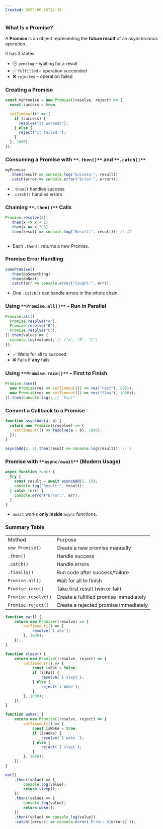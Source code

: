 ```yaml
---
Created: 2025-06-25T17:19
---
```

### **What Is a Promise?**

A **Promise** is an object representing the **future result** of an asynchronous operation.

It has 3 states:

- 🕒 `pending` – waiting for a result
- ✅ `fulfilled` – operation succeeded
- ❌ `rejected` – operation failed

  

### **Creating a Promise**

```JavaScript
const myPromise = new Promise((resolve, reject) => {
  const success = true;

  setTimeout(() => {
    if (success) {
      resolve("It worked!");
    } else {
      reject("It failed.");
    }
  }, 1000);
});
```

  

### **Consuming a Promise with** `**.then()**` **and** `**.catch()**`

```JavaScript
myPromise
  .then(result => console.log("Success:", result))
  .catch(error => console.error("Error:", error));
```

- `.then()` handles success
- `.catch()` handles errors

  

### **Chaining** `**.then()**` **Calls**

```JavaScript
Promise.resolve(2)
  .then(x => x + 2)
  .then(x => x * 3)
  .then(result => console.log("Result:", result)); // 12
 
```

- Each `.then()` returns a new Promise.

  

### **Promise Error Handling**

```JavaScript
somePromise()
  .then(doSomething)
  .then(doNext)
  .catch(err => console.error("Caught:", err));
```

- One `.catch()` can handle errors in the whole chain.

  

### **Using** `**Promise.all()**` **– Run in Parallel**

```JavaScript
Promise.all([
  Promise.resolve("A"),
  Promise.resolve("B"),
  Promise.resolve("C"),
]).then(values => {
  console.log(values); // ["A", "B", "C"]
});
```

- ✅ Waits for all to succeed
- ❌ Fails if **any** fails

  

### **Using** `**Promise.race()**` **– First to Finish**

```JavaScript
Promise.race([
  new Promise(res => setTimeout(() => res("Fast"), 500)),
  new Promise(res => setTimeout(() => res("Slow"), 1000)),
]).then(console.log); // "Fast"
```

  

### **Convert a Callback to a Promise**

```JavaScript
function asyncAdd(a, b) {
  return new Promise((resolve) => {
    setTimeout(() => resolve(a + b), 1000);
  });
}

asyncAdd(2, 3).then(result => console.log(result)); // 5
```

  

### **Promise with** `**async/await**` **(Modern Usage)**

```JavaScript
async function run() {
  try {
    const result = await asyncAdd(5, 10);
    console.log("Result:", result);
  } catch (err) {
    console.error("Error:", err);
  }
}
```

- `await` works **only inside** `async` functions.

  

### Summary Table

|   |   |
|---|---|
|Method|Purpose|
|`new Promise()`|Create a new promise manually|
|`.then()`|Handle success|
|`.catch()`|Handle errors|
|`.finally()`|Run code after success/failure|
|`Promise.all()`|Wait for all to finish|
|`Promise.race()`|Take first result (win or fail)|
|`Promise.resolve()`|Create a fulfilled promise immediately|
|`Promise.reject()`|Create a rejected promise immediately|

  

```JavaScript
function eat() {
    return new Promise((resolve) => {
        setTimeout(() => {
            resolve(`I ate`);
        }, 1000);
    });
}

function sleep() {
    return new Promise((resolve, reject) => {
        setTimeout(() => {
            const isEat = false;
            if (isEat) {
                resolve(`I slept`);
            } else {
                reject(`i Woke`);
            }
        }, 1000);
    });
}

function woke() {
    return new Promise((resolve, reject) => {
        setTimeout(() => {
            const isWoke = true;
            if (isWoke) {
                resolve(`I wake `);
            } else {
                reject(`I slept`);
            }
        }, 1000);
    });
}

eat()
    .then((value) => {
        console.log(value);
        return sleep();
    })
    .then((value) => {
        console.log(value);
        return woke();
    })
    .then((value) => console.log(value))
    .catch((errors) => console.error(`Error: ${errors}`));
```